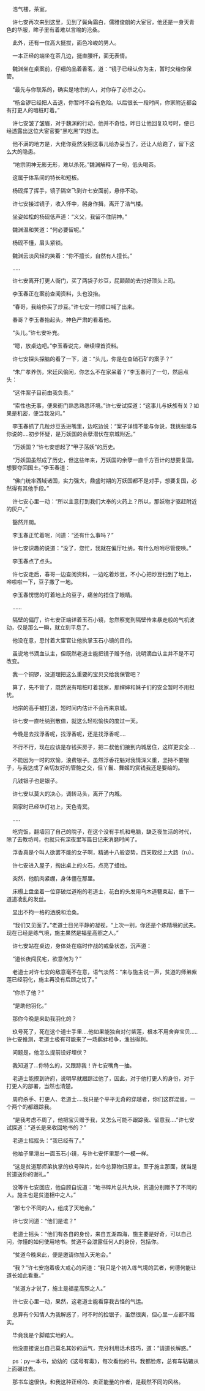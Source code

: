    浩气楼，茶室。

    许七安再次来到这里，见到了鬓角霜白，儒雅俊朗的大宦官，他还是一身天青色的华服，眸子里有着难以言喻的沧桑。

    此外，还有一位高大挺拔，面色冷峻的男人。

    一本正经的端坐在茶几边，挺直腰杆，面无表情。

    魏渊坐在桌案前，仔细的品着香茗，道：“镜子已经认你为主，暂时交给你保管。

    “最先与你联系的，确实是地宗的人，对你存了必杀之心。

    “杨金锣已经把人击退，你暂时不会有危险。以后很长一段时间，你家附近都会有打更人的暗桩盯着。”

    许七安皱了皱眉，对于魏渊的行动，他并不奇怪，昨日让他回复玖号时，便已经透露出这位大宦官要“黑吃黑”的想法。

    他不满的地方是，大佬你竟然没把这事儿给办妥当了，还让人给跑了，留下这么大的隐患。

    “地宗阴神无影无形，难以杀死。”魏渊解释了一句，低头喝茶。

    这属于体系间的特长和短板。

    杨砚挥了挥手，镜子隔空飞到许七安面前，悬停不动。

    许七安接过镜子，收入怀中，躬身作揖，离开了浩气楼。

    坐姿如松的杨砚低声道：“义父，我留不住阴神。”

    魏渊温和笑道：“何必要留呢。”

    杨砚不懂，眉头紧锁。

    魏渊云淡风轻的笑着：“你不擅长，自然有人擅长。”

    .....

    许七安离开打更人衙门，买了两袋子炒豆，屁颠颠的去讨好顶头上司。

    李玉春正在案前查阅资料，头也没抬。

    “春哥，我给你买了炒豆。”许七安一时顺口喊了出来。

    春哥？李玉春抬起头，神色严肃的看着他。

    “头儿。”许七安补充。

    “嗯，放桌边吧。”李玉春说完，继续埋首资料。

    许七安探头探脑的看了一下，道：“头儿，你是在查硝石矿的案子？”

    “朱广孝养伤，宋廷风偷闲，你怎么不在家呆着？”李玉春问了一句，然后点头：

    “这件案子目前由我负责。”

    “索性也无事，便来衙门熟悉熟悉环境。”许七安试探道：“这事儿与妖族有关？如果是机密，便当我没问。”

    李玉春抓了几粒炒豆丢进嘴里，边吃边说：“案子详情不能与你说，我挑些能与你说的....初步怀疑，是万妖国的余孽潜伏在京城附近。”

    “万妖国？”许七安想起了“甲子荡妖”的历史。

    “万妖国虽然成了历史，但这些年来，万妖国的余孽一直千方百计的想要复国，想要夺回国土。”李玉春道：

    “佛门统率西域诸国，实力强大，鼎盛时期的万妖国都不是对手，想要复国，必然得有其他手段。”

    许七安心里一动：“所以主意打到我们大奉的火药上？所以，那妖物才驱赶附近的灰户。”

    豁然开朗。

    李玉春正忙着呢，问道：“还有什么事吗？”

    许七安识趣的说道：“没了，您忙，我就在偏厅吐纳，有什么吩咐尽管使唤。”

    李玉春点了点头。

    许七安走后，春哥一边查阅资料，一边吃着炒豆，不小心把炒豆扫到了地上，哗啦啦一下，豆子撒了一地。

    李玉春愣愣的盯着地上的豆子，痛苦的捂住了眼睛。

    ......

    隔壁的偏厅，许七安正端详着玉石小镜，忽然察觉到隔壁传来暴走般的气机波动，仅是那么一瞬，就立刻平息了。

    他没在意，思忖着大宦官让他执掌玉石小镜的目的。

    虽说地书滴血认主，但既然老道士能把镜子赠予他，说明滴血认主并不是不可改变。

    我一个铜锣，没道理把这么重要的宝贝交给我保管吧？

    算了，先不管了，既然说有暗桩盯着我家，那婶婶和妹子们的安全暂时不用担忧。

    地宗的高手被打退，短时间内估计不会再来京城。

    许七安一直吐纳到散值，就这么轻松愉快的度过一天。

    今晚是去找浮香呢，找浮香呢，还是找浮香呢....

    不行不行，现在应该是存钱买房子，把二叔他们接到内城居住，这样更安全....

    不能因为一时的欢愉，浪费银子。虽然浮香花魁对我情深义重，坚持不要银子，与我达成了亲切友好的管鲍之交，但丫鬟、舞姬的赏钱我还是要给的。

    几钱银子也是银子。

    许七安以莫大的决心，调转马头，离开了内城。

    回家时已经华灯初上，天色青冥。

    .....

    吃完饭，翻墙回了自己的院子，在这个没有手机和电脑，缺乏夜生活的时代，除了去教坊司，也就只有深夜里写篇日记来消磨时间了。

    浮香真是个叫人欲罢不能的女子啊，精通十八般姿势，西天取经上大路（ru）。

    许七安进入屋子，掏出桌上的火石，点亮了蜡烛。

    突然，他肌肉紧绷，身体僵在那里。

    床榻上盘坐着一位穿破烂道袍的老道士，花白的头发用乌木道簪束起，垂下一道道凌乱的发丝。

    显出不拘一格的洒脱和沧桑。

    “我们又见面了。”老道士目光平静的凝视，“上次一别，你还是个炼精境的武夫。现在已经是练气境，施主果然是福星高照之人。”

    许七安站在桌边，身体处在临时作战的戒备状态，沉声道：

    “道长夜闯民宅，欲意何为？”

    老道士对许七安的敌意毫不在意，语气淡然：“来与施主说一声，贫道的师弟紫莲已经羽化，施主再没有后顾之忧了。”

    “你杀了他？”

    “是助他羽化。”

    那你今晚是来助我羽化的？

    玖号死了，死在这个道士手里....他如果能独自对付紫莲，根本不用舍弃宝贝.....许七安推测，老道士极有可能来了一场鹬蚌相争，渔翁得利。

    问题是，他怎么提前设好埋伏？

    我知道了...你特么的，又跟踪我！许七安嘴角一抽。

    老道士能摸到许府，说明早就跟踪过他了，因此，对于他打更人的身份，对于打更人的部署，当然也清楚。

    周府杀手、打更人、老道士....我只是个平平无奇的穿越者，你们这群混蛋，一个两个的都跟踪我。

    “是我考虑不周了，他把宝贝赠予我，又怎么可能不跟踪我、留意我....”许七安试探道：“道长是来收回地书的？”

    老道士摇摇头：“我已经有了。”

    他袖子里滑出一面玉石小镜，与许七安怀里那个一模一样。

    “这是贫道那师弟执掌的玖号碎片，如今总算物归原主。至于施主那面，就当是贫道送你的谢礼。”

    没等许七安回应，他自顾自说道：“地书碎片总共九块，贫道分别赠予了不同的人。施主也是贫道相中之人。”

    “那七个不同的人，组成了天地会。”

    许七安问道：“他们是谁？”

    老道士摇头：“他们有各自的身份，来自五湖四海，施主要是好奇，可以自己问，你懂的如何使用地书。贫道不会泄露任何人的身份，包括你。

    “贫道今晚来此，便是邀请你加入天地会。”

    “我？”许七安抱着极大戒心的问道：“我只是个初入练气境的武者，何德何能让道长如此看重。”

    “贫道方才说了，施主是福星高照之人。”

    许七安心里一动，果然，这老道士能看穿我古怪的气运。

    总算有个知情人为我解惑了，时不时的捡银子，虽然很爽，但心里一点都不踏实。

    毕竟我是个脚踏实地的人。

    他没直接说出自己莫名其妙的运气，充分利用话术技巧，道：“请道长解惑。”

    ps：py一本书，幼幼的《这号有毒》，每次看他的书，我都脸疼，总有车轱辘从上面碾过去。

    那书车速很快，和我这种正经的、卖正能量的作者，是截然不同的风格。